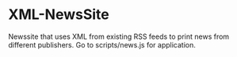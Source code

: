 # XML-NewsSite

Newssite that uses XML from existing RSS feeds to print news from different publishers.
Go to scripts/news.js for application.
